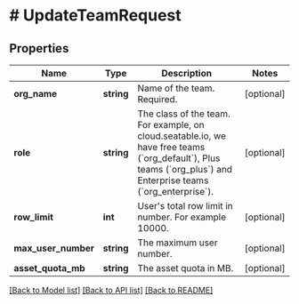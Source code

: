 # # UpdateTeamRequest

## Properties

Name | Type | Description | Notes
------------ | ------------- | ------------- | -------------
**org_name** | **string** | Name of the team. Required. | [optional]
**role** | **string** | The class of the team. For example, on cloud.seatable.io, we have free teams (&#x60;org_default&#x60;), Plus teams (&#x60;org_plus&#x60;) and Enterprise teams (&#x60;org_enterprise&#x60;). | [optional]
**row_limit** | **int** | User&#39;s total row limit in number. For example 10000. | [optional]
**max_user_number** | **string** | The maximum user number. | [optional]
**asset_quota_mb** | **string** | The asset quota in MB. | [optional]

[[Back to Model list]](../../README.md#models) [[Back to API list]](../../README.md#endpoints) [[Back to README]](../../README.md)
